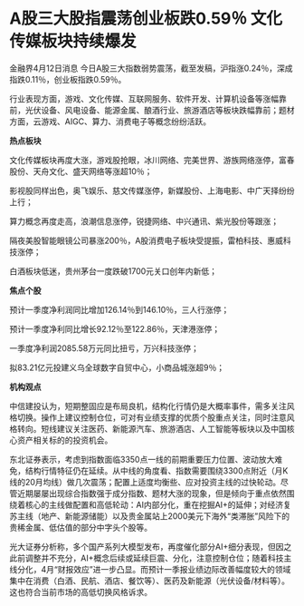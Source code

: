 # A股三大股指震荡创业板跌0.59％ 文化传媒板块持续爆发

金融界4月12日消息 今日A股三大指数弱势震荡，截至发稿，沪指涨0.24％，深成指跌0.11％，创业板指跌0.59％。

行业表现方面，游戏、文化传媒、互联网服务、软件开发、计算机设备等涨幅靠前，光伏设备、风电设备、能源金属、酿酒行业、旅游酒店等板块跌幅靠前；题材方面，云游戏、AIGC、算力、消费电子等概念纷纷活跃。

**热点板块**

文化传媒板块再度大涨，游戏股抢眼，冰川网络、完美世界、游族网络涨停，富春股份、天舟文化、盛天网络等涨超10％；

影视股同样出色，奥飞娱乐、慈文传媒涨停，新媒股份、上海电影、中广天择纷纷上行；

算力概念再度走高，浪潮信息涨停，锐捷网络、中兴通讯、紫光股份等跟涨；

隔夜美股智能眼镜公司暴涨200％，A股消费电子板块受提振，雷柏科技、惠威科技涨停；

白酒板块低迷，贵州茅台一度跌破1700元关口创年内新低；

**焦点个股**

预计一季度净利润同比增加126.14％到146.10％，三人行涨停；

预计一季度净利同比增长92.12％至122.86％，天津港涨停；

一季度净利润2085.58万元同比扭亏，万兴科技涨停；

拟83.21亿元投建义乌全球数字自贸中心，小商品城涨超9％；

**机构观点**

中信建投认为，短期整固应是布局良机，结构化行情仍是大概率事件，需多关注风格切换。操作上建议控制仓位，可对有业绩支撑的优质个股重点关注，同时注意风格转向。短线建议关注医药、新能源汽车、旅游酒店、人工智能等板块以及中国核心资产相关标的的投资机会。

东北证券表示，考虑到指数面临3350点一线的前期重要压力位置、波动放大难免，结构行情特征仍在延续。从中线的角度看、指数需要围绕3300点附近（月K线的20月均线）做几次震荡；配置上适度均衡些、应对投资主线的过快轮动。尽管近期屡屡出现综合指数强于成分指数、题材大涨的现象，但是倾向于重点依然围绕着核心的主线做配置和高低轮动：AI内部分化，重在挖掘AI+的延伸；对经济复苏主线（地产、新能源储能）以及贵金属站上2000美元下海外“类滞胀”风险下的贵稀金属、低估值的部分中字头个股等。

光大证券分析称，多个国产系列大模型发布，再度催化部分AI+细分表现，但因之此前调整并不充分，AI+概念后续或延续巨震、分化，注意控制仓位；随着科技主线分化，4月“财报效应”进一步凸显。而预计一季报业绩边际改善幅度较大的领域集中在消费（白酒、民航、酒店、餐饮等）、医药及新能源（光伏设备/材料等）。这也符合当前市场的高低切换风格诉求。

